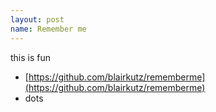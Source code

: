 ```yaml
---
layout: post
name: Remember me
---
```


this is fun
- [https://github.com/blairkutz/rememberme](https://github.com/blairkutz/rememberme)
- dots
